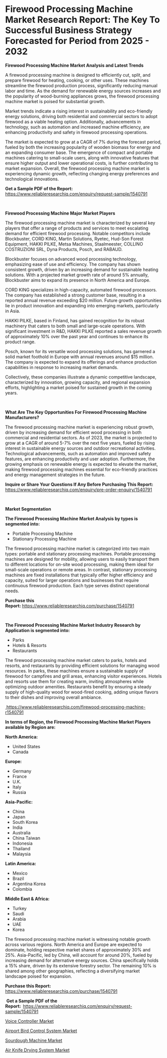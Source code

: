 <p><h1>Firewood Processing Machine Market Research Report: The Key To Successful Business Strategy Forecasted for Period from 2025 - 2032</h1></p><p><strong>Firewood Processing Machine Market Analysis and Latest Trends</strong></p>
<p><p>A firewood processing machine is designed to efficiently cut, split, and prepare firewood for heating, cooking, or other uses. These machines streamline the firewood production process, significantly reducing manual labor and time. As the demand for renewable energy sources increases and the popularity of wood-burning appliances grows, the firewood processing machine market is poised for substantial growth. </p><p>Market trends indicate a rising interest in sustainability and eco-friendly energy solutions, driving both residential and commercial sectors to adopt firewood as a viable heating option. Additionally, advancements in technology, such as automation and increased machine efficiency, are enhancing productivity and safety in firewood processing operations. </p><p>The market is expected to grow at a CAGR of 7% during the forecast period, fueled by both the increasing popularity of wooden biomass for energy and an expanding consumer base. The emergence of compact and portable machines catering to small-scale users, along with innovative features that ensure higher output and lower operational costs, is further contributing to market expansion. Overall, the firewood processing machine market is experiencing dynamic growth, reflecting changing energy preferences and technological innovations.</p></p>
<p><strong>Get a Sample PDF of the Report:&nbsp;</strong> <a href="https://www.reliableresearchiq.com/enquiry/request-sample/1540791?utm_campaign=1170&utm_medium=2&utm_source=Github&utm_content=ia&utm_term=20022025&utm_id=firewood-processing-machine">https://www.reliableresearchiq.com/enquiry/request-sample/1540791</a></p>
<p>&nbsp;</p>
<p><strong>Firewood Processing Machine Major Market Players</strong></p>
<p><p>The firewood processing machine market is characterized by several key players that offer a range of products and services to meet escalating demand for efficient firewood processing. Notable competitors include Blockbuster, CORD KING, Martin Solutions, Ryetec, Hud-Son Forest Equipment, HAKKI PILKE, Metsa Machines, Staalmeester, COLLINO COSTRUZIONI SRL, Dyna Products, Posch, and RABAUD.</p><p>Blockbuster focuses on advanced wood processing technology, emphasizing ease of use and efficiency. The company has shown consistent growth, driven by an increasing demand for sustainable heating solutions. With a projected market growth rate of around 5% annually, Blockbuster aims to expand its presence in North America and Europe.</p><p>CORD KING specializes in high-capacity, automated firewood processors. The company has established a strong customer base, resulting in a reported annual revenue exceeding $20 million. Future growth opportunities lie in product innovation and expanding into emerging markets, particularly in Asia.</p><p>HAKKI PILKE, based in Finland, has gained recognition for its robust machinery that caters to both small and large-scale operations. With significant investment in R&D, HAKKI PILKE reported a sales revenue growth of approximately 10% over the past year and continues to enhance its product range. </p><p>Posch, known for its versatile wood processing solutions, has garnered a solid market foothold in Europe with annual revenues around $15 million. The company is expected to expand its offerings and enhance production capabilities in response to increasing market demands.</p><p>Collectively, these companies illustrate a dynamic competitive landscape, characterized by innovation, growing capacity, and regional expansion efforts, highlighting a market poised for sustained growth in the coming years.</p></p>
<p>&nbsp;</p>
<p><strong>What Are The Key Opportunities For Firewood Processing Machine Manufacturers?</strong></p>
<p><p>The firewood processing machine market is experiencing robust growth, driven by increasing demand for efficient wood processing in both commercial and residential sectors. As of 2023, the market is projected to grow at a CAGR of around 5-7% over the next five years, fueled by rising interest in sustainable energy sources and outdoor recreational activities. Technological advancements, such as automation and improved safety features, are enhancing productivity and user adoption. Furthermore, the growing emphasis on renewable energy is expected to elevate the market, making firewood processing machines essential for eco-friendly practices and energy management strategies in the future.</p></p>
<p><strong>Inquire or Share Your Questions If Any Before Purchasing This Report:</strong> <a href="https://www.reliableresearchiq.com/enquiry/pre-order-enquiry/1540791?utm_campaign=1170&utm_medium=2&utm_source=Github&utm_content=ia&utm_term=20022025&utm_id=firewood-processing-machine">https://www.reliableresearchiq.com/enquiry/pre-order-enquiry/1540791</a></p>
<p>&nbsp;</p>
<p><strong>Market Segmentation</strong></p>
<p><strong>The Firewood Processing Machine Market Analysis by types is segmented into:</strong></p>
<p><ul><li>Portable Processing Machine</li><li>Stationary Processing Machine</li></ul></p>
<p><p>The firewood processing machine market is categorized into two main types: portable and stationary processing machines. Portable processing machines are designed for mobility, allowing users to easily transport them to different locations for on-site wood processing, making them ideal for small-scale operations or remote areas. In contrast, stationary processing machines are fixed installations that typically offer higher efficiency and capacity, suited for larger operations and businesses that require continuous firewood production. Each type serves distinct operational needs.</p></p>
<p><strong>Purchase this Report:&nbsp;</strong><a href="https://www.reliableresearchiq.com/purchase/1540791?utm_campaign=1170&utm_medium=2&utm_source=Github&utm_content=ia&utm_term=20022025&utm_id=firewood-processing-machine">https://www.reliableresearchiq.com/purchase/1540791</a></p>
<p>&nbsp;</p>
<p><strong>The Firewood Processing Machine Market Industry Research by Application is segmented into:</strong></p>
<p><ul><li>Parks</li><li>Hotels & Resorts</li><li>Restaurants</li></ul></p>
<p><p>The firewood processing machine market caters to parks, hotels and resorts, and restaurants by providing efficient solutions for managing wood resources. In parks, these machines ensure a sustainable supply of firewood for campfires and grill areas, enhancing visitor experiences. Hotels and resorts use them for creating warm, inviting atmospheres while optimizing outdoor amenities. Restaurants benefit by ensuring a steady supply of high-quality wood for wood-fired cooking, adding unique flavors to their dishes and improving overall ambiance.</p></p>
<p><a href="https://www.reliableresearchiq.com/firewood-processing-machine-r1540791?utm_campaign=1170&utm_medium=2&utm_source=Github&utm_content=ia&utm_term=20022025&utm_id=firewood-processing-machine">&nbsp;https://www.reliableresearchiq.com/firewood-processing-machine-r1540791</a></p>
<p><strong>In terms of Region, the Firewood Processing Machine Market Players available by Region are:</strong></p>
<p>
    <p> <strong> North America: </strong>
        <ul>
            <li>United States</li>
            <li>Canada</li>
        </ul>
        </p> 
    <p> <strong> Europe: </strong>
        <ul>
            <li>Germany</li>
            <li>France</li>
            <li>U.K.</li>
            <li>Italy</li>
            <li>Russia</li>
        </ul>
        </p> 
    <p> <strong> Asia-Pacific: </strong>
        <ul>
            <li>China</li>
            <li>Japan</li>
            <li>South Korea</li>
            <li>India</li>
            <li>Australia</li>
            <li>China Taiwan</li>
            <li>Indonesia</li>
            <li>Thailand</li>
            <li>Malaysia</li>
        </ul>
        </p> 
    <p> <strong> Latin America: </strong>
        <ul>
            <li>Mexico</li>
            <li>Brazil</li>
            <li>Argentina Korea</li>
            <li>Colombia</li>
        </ul>
        </p> 
    <p> <strong> Middle East & Africa: </strong>
        <ul>
            <li>Turkey</li>
            <li>Saudi</li>
            <li>Arabia</li>
            <li>UAE</li>
            <li>Korea</li>
        </ul>
    </p>
    </p>
<p><p>The firewood processing machine market is witnessing notable growth across various regions. North America and Europe are expected to dominate, holding respective market shares of approximately 30% and 25%. Asia-Pacific, led by China, will account for around 20%, fueled by increasing demand for alternative energy sources. China specifically holds a 15% share, driven by its extensive forestry sector. The remaining 10% is shared among other geographies, reflecting a diversifying market landscape poised for expansion.</p></p>
<p><strong>Purchase this Report: </strong><a href="https://www.reliableresearchiq.com/purchase/1540791?utm_campaign=1170&utm_medium=2&utm_source=Github&utm_content=ia&utm_term=20022025&utm_id=firewood-processing-machine">https://www.reliableresearchiq.com/purchase/1540791</a></p>
<p>&nbsp;<strong>Get a Sample PDF of the Report:&nbsp;&nbsp;</strong><a href="https://www.reliableresearchiq.com/enquiry/request-sample/1540791?utm_campaign=1170&utm_medium=2&utm_source=Github&utm_content=ia&utm_term=20022025&utm_id=firewood-processing-machine">https://www.reliableresearchiq.com/enquiry/request-sample/1540791</a></p>
<p><strong></strong></p>
<p><p><a href="https://github.com/tiagoamicijo/Market-Research-Report-List-1/blob/main/voice-controller-market.md?utm_campaign=1170&utm_medium=2&utm_source=Github&utm_content=ia&utm_term=20022025&utm_id=firewood-processing-machine">Voice Controller Market</a></p><p><a href="https://github.com/boltermuseke/Market-Research-Report-List-1/blob/main/airport-bird-control-system-market.md?utm_campaign=1170&utm_medium=2&utm_source=Github&utm_content=ia&utm_term=20022025&utm_id=firewood-processing-machine">Airport Bird Control System Market</a></p><p><a href="https://github.com/rigelciara0p/Market-Research-Report-List-1/blob/main/sourdough-machine-market.md?utm_campaign=1170&utm_medium=2&utm_source=Github&utm_content=ia&utm_term=20022025&utm_id=firewood-processing-machine">Sourdough Machine Market</a></p><p><a href="https://github.com/koomanprudy/Market-Research-Report-List-1/blob/main/air-knife-drying-system-market.md?utm_campaign=1170&utm_medium=2&utm_source=Github&utm_content=ia&utm_term=20022025&utm_id=firewood-processing-machine">Air Knife Drying System Market</a></p></p>